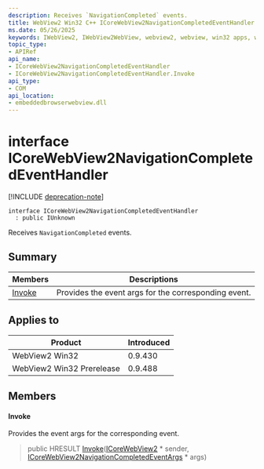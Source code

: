 ```yaml
---
description: Receives `NavigationCompleted` events.
title: WebView2 Win32 C++ ICoreWebView2NavigationCompletedEventHandler
ms.date: 05/26/2025
keywords: IWebView2, IWebView2WebView, webview2, webview, win32 apps, win32, edge, ICoreWebView2, ICoreWebView2Controller, browser control, edge html, ICoreWebView2NavigationCompletedEventHandler
topic_type: 
- APIRef
api_name:
- ICoreWebView2NavigationCompletedEventHandler
- ICoreWebView2NavigationCompletedEventHandler.Invoke
api_type:
- COM
api_location:
- embeddedbrowserwebview.dll
---
```


# interface ICoreWebView2NavigationCompletedEventHandler

[!INCLUDE [deprecation-note](../includes/deprecation-note.md)]

```
interface ICoreWebView2NavigationCompletedEventHandler
  : public IUnknown
```

Receives `NavigationCompleted` events.

## Summary

 Members                        | Descriptions
--------------------------------|---------------------------------------------
[Invoke](#invoke) | Provides the event args for the corresponding event.

## Applies to

Product                         | Introduced
--------------------------------|---------------------------------------------
WebView2 Win32            |    0.9.430
WebView2 Win32 Prerelease |    0.9.488

## Members

#### Invoke

Provides the event args for the corresponding event.

> public HRESULT [Invoke](#invoke)([ICoreWebView2](icorewebview2.md#icorewebview2) * sender, [ICoreWebView2NavigationCompletedEventArgs](icorewebview2navigationcompletedeventargs.md#icorewebview2navigationcompletedeventargs) * args)


